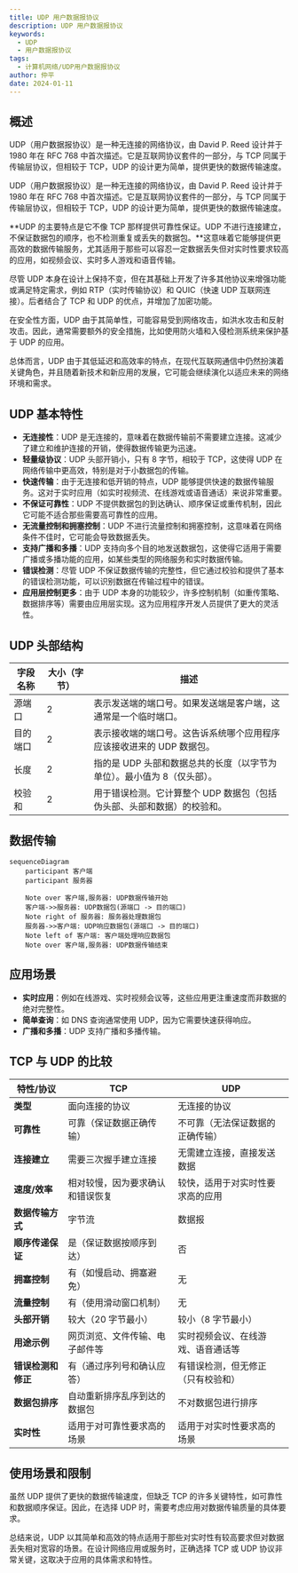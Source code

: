 ```yaml
---
title: UDP 用户数据报协议
description: UDP 用户数据报协议
keywords:
  - UDP
  - 用户数据报协议
tags:
  - 计算机网络/UDP用户数据报协议
author: 仲平
date: 2024-01-11
---
```


## 概述

UDP（用户数据报协议）是一种无连接的网络协议，由 David P. Reed 设计并于 1980 年在 RFC 768 中首次描述。它是互联网协议套件的一部分，与 TCP 同属于传输层协议，但相较于 TCP，UDP 的设计更为简单，提供更快的数据传输速度。

UDP（用户数据报协议）是一种无连接的网络协议，由 David P. Reed 设计并于 1980 年在 RFC 768 中首次描述。它是互联网协议套件的一部分，与 TCP 同属于传输层协议，但相较于 TCP，UDP 的设计更为简单，提供更快的数据传输速度。

**UDP 的主要特点是它不像 TCP 那样提供可靠性保证。UDP 不进行连接建立，不保证数据包的顺序，也不检测重复或丢失的数据包。**这意味着它能够提供更高效的数据传输服务，尤其适用于那些可以容忍一定数据丢失但对实时性要求较高的应用，如视频会议、实时多人游戏和语音传输。

尽管 UDP 本身在设计上保持不变，但在其基础上开发了许多其他协议来增强功能或满足特定需求，例如 RTP（实时传输协议）和 QUIC（快速 UDP 互联网连接）。后者结合了 TCP 和 UDP 的优点，并增加了加密功能。

在安全性方面，UDP 由于其简单性，可能容易受到网络攻击，如洪水攻击和反射攻击。因此，通常需要额外的安全措施，比如使用防火墙和入侵检测系统来保护基于 UDP 的应用。

总体而言，UDP 由于其低延迟和高效率的特点，在现代互联网通信中仍然扮演着关键角色，并且随着新技术和新应用的发展，它可能会继续演化以适应未来的网络环境和需求。

## UDP 基本特性

- **无连接性**：UDP 是无连接的，意味着在数据传输前不需要建立连接。这减少了建立和维护连接的开销，使得数据传输更为迅速。
- **轻量级协议**：UDP 头部开销小，只有 8 字节，相较于 TCP，这使得 UDP 在网络传输中更高效，特别是对于小数据包的传输。
- **快速传输**：由于无连接和低开销的特点，UDP 能够提供快速的数据传输服务。这对于实时应用（如实时视频流、在线游戏或语音通话）来说非常重要。
- **不保证可靠性**：UDP 不提供数据包的到达确认、顺序保证或重传机制，因此它可能不适合那些需要高可靠性的应用。
- **无流量控制和拥塞控制**：UDP 不进行流量控制和拥塞控制，这意味着在网络条件不佳时，它可能会导致数据丢失。
- **支持广播和多播**：UDP 支持向多个目的地发送数据包，这使得它适用于需要广播或多播功能的应用，如某些类型的网络服务和实时数据传输。
- **错误检测**：尽管 UDP 不保证数据传输的完整性，但它通过校验和提供了基本的错误检测功能，可以识别数据在传输过程中的错误。
- **应用层控制更多**：由于 UDP 本身的功能较少，许多控制机制（如重传策略、数据排序等）需要由应用层实现。这为应用程序开发人员提供了更大的灵活性。

## UDP 头部结构

| 字段名称 | 大小（字节） | 描述                                                         |
| -------- | ------------ | ------------------------------------------------------------ |
| 源端口   | 2            | 表示发送端的端口号。如果发送端是客户端，这通常是一个临时端口。 |
| 目的端口 | 2            | 表示接收端的端口号。这告诉系统哪个应用程序应该接收进来的 UDP 数据包。 |
| 长度     | 2            | 指的是 UDP 头部和数据总共的长度（以字节为单位）。最小值为 8（仅头部）。 |
| 校验和   | 2            | 用于错误检测。它计算整个 UDP 数据包（包括伪头部、头部和数据）的校验和。 |

## 数据传输

```mermaid
sequenceDiagram
    participant 客户端
    participant 服务器

    Note over 客户端,服务器: UDP数据传输开始
    客户端->>服务器: UDP数据包(源端口 -> 目的端口)
    Note right of 服务器: 服务器处理数据包
    服务器->>客户端: UDP响应数据包(源端口 -> 目的端口)
    Note left of 客户端: 客户端处理响应数据包
    Note over 客户端,服务器: UDP数据传输结束
```

## 应用场景

- **实时应用**：例如在线游戏、实时视频会议等，这些应用更注重速度而非数据的绝对完整性。
- **简单查询**：如 DNS 查询通常使用 UDP，因为它需要快速获得响应。
- **广播和多播**：UDP 支持广播和多播传输。

## TCP 与 UDP 的比较

| 特性/协议          | TCP                              | UDP                                |
| ------------------ | -------------------------------- | ---------------------------------- |
| **类型**           | 面向连接的协议                   | 无连接的协议                       |
| **可靠性**         | 可靠（保证数据正确传输）         | 不可靠（无法保证数据的正确传输）   |
| **连接建立**       | 需要三次握手建立连接             | 无需建立连接，直接发送数据         |
| **速度/效率**      | 相对较慢，因为要求确认和错误恢复 | 较快，适用于对实时性要求高的应用   |
| **数据传输方式**   | 字节流                           | 数据报                             |
| **顺序传递保证**   | 是（保证数据按顺序到达）         | 否                                 |
| **拥塞控制**       | 有（如慢启动、拥塞避免）         | 无                                 |
| **流量控制**       | 有（使用滑动窗口机制）           | 无                                 |
| **头部开销**       | 较大（20 字节最小）              | 较小（8 字节最小）                 |
| **用途示例**       | 网页浏览、文件传输、电子邮件等   | 实时视频会议、在线游戏、语音通话等 |
| **错误检测和修正** | 有（通过序列号和确认应答）       | 有错误检测，但无修正（只有校验和） |
| **数据包排序**     | 自动重新排序乱序到达的数据包     | 不对数据包进行排序                 |
| **实时性**         | 适用于对可靠性要求高的场景       | 适用于对实时性要求高的场景         |

## 使用场景和限制

虽然 UDP 提供了更快的数据传输速度，但缺乏 TCP 的许多关键特性，如可靠性和数据顺序保证。因此，在选择 UDP 时，需要考虑应用对数据传输质量的具体要求。

总结来说，UDP 以其简单和高效的特点适用于那些对实时性有较高要求但对数据丢失相对宽容的场景。在设计网络应用或服务时，正确选择 TCP 或 UDP 协议非常关键，这取决于应用的具体需求和特性。
